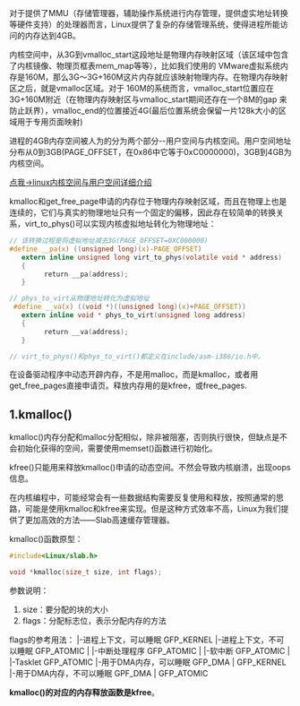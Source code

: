 对于提供了MMU（存储管理器，辅助操作系统进行内存管理，提供虚实地址转换等硬件支持）的处理器而言，Linux提供了复杂的存储管理系统，使得进程所能访问的内存达到4GB。

内核空间中，从3G到vmalloc_start这段地址是物理内存映射区域（该区域中包含了内核镜像、物理页框表mem_map等等），比如我们使用的 VMware虚拟系统内存是160M，那么3G～3G+160M这片内存就应该映射物理内存。在物理内存映射区之后，就是vmalloc区域。对于 160M的系统而言，vmalloc_start位置应在3G+160M附近（在物理内存映射区与vmalloc_start期间还存在一个8M的gap 来防止跃界），vmalloc_end的位置接近4G(最后位置系统会保留一片128k大小的区域用于专用页面映射)

进程的4GB内存空间被人为的分为两个部分--用户空间与内核空间。用户空间地址分布从0到3GB(PAGE_OFFSET，在0x86中它等于0xC0000000)，3GB到4GB为内核空间。

[点我->linux内核空间与用户空间详细介绍](Linux内核空间与用户空间.md)

kmalloc和get_free_page申请的内存位于物理内存映射区域，而且在物理上也是连续的，它们与真实的物理地址只有一个固定的偏移，因此存在较简单的转换关系，virt_to_phys()可以实现内核虚拟地址转化为物理地址：
```c
// 该转换过程是将虚拟地址减去3G(PAGE_OFFSET=0XC000000)
#define __pa(x) ((unsigned long)(x)-PAGE_OFFSET)
   extern inline unsigned long virt_to_phys(volatile void * address)
   {
       　return __pa(address);
   }

// phys_to_virt从物理地址转化为虚拟地址
 #define __va(x) ((void *)((unsigned long)(x)+PAGE_OFFSET))
   extern inline void * phys_to_virt(unsigned long address)
   {
       　return __va(address);
   }

// virt_to_phys()和phys_to_virt()都定义在include/asm-i386/io.h中。
```

在设备驱动程序中动态开辟内存，不是用malloc，而是kmalloc，或者用get_free_pages直接申请页。释放内存用的是kfree，或free_pages.

## 1.kmalloc()
kmalloc()内存分配和malloc分配相似，除非被阻塞，否则执行很快，但缺点是不会初始化获得的空间，需要使用memset()函数进行初始化。

kfree()只能用来释放kmalloc()申请的动态空间。不然会导致内核崩溃，出现oops信息。

在内核编程中，可能经常会有一些数据结构需要反复使用和释放，按照通常的思路，可能是使用kmalloc和kfree来实现。但是这种方式效率不高，Linux为我们提供了更加高效的方法——Slab高速缓存管理器。

kmalloc()函数原型：
```c
#include<Linux/slab.h>

void *kmalloc(size_t size, int flags);
```

参数说明：
1. size：要分配的块的大小
2. flags：分配标志位，表示分配内存的方法

flags的参考用法：
|-进程上下文，可以睡眠		GFP_KERNEL
|-进程上下文，不可以睡眠	GFP_ATOMIC
|   |-中断处理程序		GFP_ATOMIC
|   |-软中断			GFP_ATOMIC
|   |-Tasklet			GFP_ATOMIC
|-用于DMA内存，可以睡眠		GFP_DMA | GFP_KERNEL
|-用于DMA内存，不可以睡眠	GPF_DMA | GFP_ATOMIC

**kmalloc()的对应的内存释放函数是kfree**。


